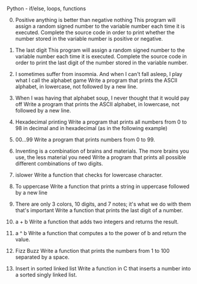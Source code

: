 Python - if/else, loops, functions

0. Positive anything is better than negative nothing
This program will assign a random signed number to the variable number each time it is executed. Complete the source code in order to print whether the number stored in the variable number is positive or negative.

1. The last digit
This program will assign a random signed number to the variable number each time it is executed. Complete the source code in order to print the last digit of the number stored in the variable number.

2. I sometimes suffer from insomnia. And when I can't fall asleep, I play what I call the alphabet game
Write a program that prints the ASCII alphabet, in lowercase, not followed by a new line.

3. When I was having that alphabet soup, I never thought that it would pay off
Write a program that prints the ASCII alphabet, in lowercase, not followed by a new line.

4. Hexadecimal printing
Write a program that prints all numbers from 0 to 98 in decimal and in hexadecimal (as in the following example)

5. 00...99
Write a program that prints numbers from 0 to 99.

6. Inventing is a combination of brains and materials. The more brains you use, the less material you need
Write a program that prints all possible different combinations of two digits.

7. islower
Write a function that checks for lowercase character.

8. To uppercase
Write a function that prints a string in uppercase followed by a new line

9. There are only 3 colors, 10 digits, and 7 notes; it's what we do with them that's important
Write a function that prints the last digit of a number.

10. a + b
Write a function that adds two integers and returns the result.

11. a ^ b
Write a function that computes a to the power of b and return the value.

12. Fizz Buzz
Write a function that prints the numbers from 1 to 100 separated by a space.

13. Insert in sorted linked list
Write a function in C that inserts a number into a sorted singly linked list.
